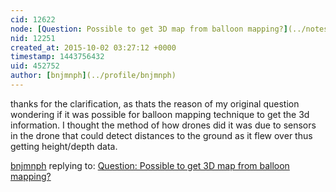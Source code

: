 ```yaml
---
cid: 12622
node: [Question: Possible to get 3D map from balloon mapping?](../notes/bnjmnph/09-29-2015/question-possible-to-get-3d-map-from-balloon-mapping)
nid: 12251
created_at: 2015-10-02 03:27:12 +0000
timestamp: 1443756432
uid: 452752
author: [bnjmnph](../profile/bnjmnph)
---
```


thanks for the clarification, as thats the reason of my original question wondering if it was possible for balloon mapping technique to get the 3d information. I thought the method of how drones did it was due to sensors in the drone that could detect distances to the ground as it flew over thus getting height/depth data.

[bnjmnph](../profile/bnjmnph) replying to: [Question: Possible to get 3D map from balloon mapping?](../notes/bnjmnph/09-29-2015/question-possible-to-get-3d-map-from-balloon-mapping)

